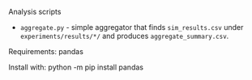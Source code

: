 Analysis scripts

- `aggregate.py` - simple aggregator that finds `sim_results.csv` under `experiments/results/*/` and produces `aggregate_summary.csv`.

Requirements: pandas

Install with:
python -m pip install pandas
